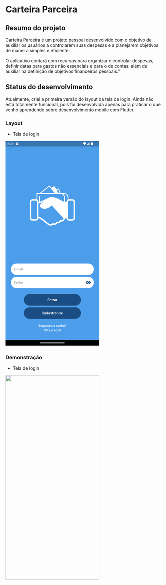 # Carteira Parceira

## Resumo do projeto
Carteira Parceira é um projeto pessoal desenvolvido com o objetivo de auxiliar os usuários a controlarem suas despesas e a planejarem objetivos de maneira simples e eficiente.

O aplicativo contará com recursos para organizar e controlar despesas, definir datas para gastos não essenciais e para o de contas, além de auxiliar na definição de objetivos financeiros pessoais."

## Status do desenvolvimento
Atualmente, criei a primeira versão do layout da tela de login. Ainda não está totalmente funcional, pois foi desenvolvida apenas para praticar o que venho aprendendo sobre desenvolvimento mobile com Flutter.

### Layout
- Tela de login
<img src="https://github.com/devnatanaelsantos/assets/blob/main/carteira_parceira/login1.png" width=300 height='650'>

### Demonstração
- Tela de login
<img src="https://github.com/devnatanaelsantos/assets/blob/main/carteira_parceira/login_gif.gif" width=300 height='650'>

